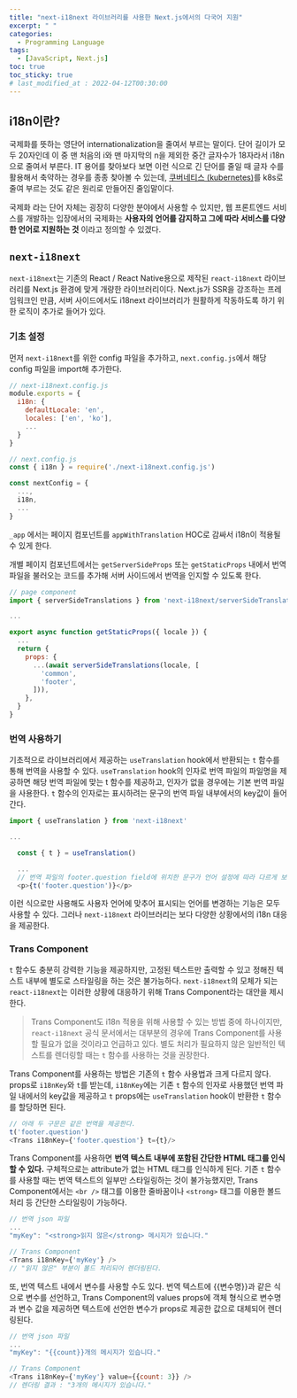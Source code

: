 ```yaml
---
title: "next-i18next 라이브러리를 사용한 Next.js에서의 다국어 지원"
excerpt: " "
categories:
  - Programming Language
tags:
  - [JavaScript, Next.js]
toc: true
toc_sticky: true
# last_modified_at : 2022-04-12T00:30:00
---
```


## i18n이란?

국제화를 뜻하는 영단어 internationalization을 줄여서 부르는 말이다. 단어 길이가 모두 20자인데 이 중 맨 처음의 i와 맨 마지막의 n을 제외한 중간 글자수가 18자라서 i18n으로 줄여서 부른다. IT 용어를 찾아보다 보면 이런 식으로 긴 단어를 줄일 때 글자 수를 활용해서 축약하는 경우를 종종 찾아볼 수 있는데, [쿠버네티스 (kubernetes)](https://kubernetes.io/ko/docs/concepts/overview/)를 k8s로 줄여 부르는 것도 같은 원리로 만들어진 줄임말이다.

국제화 라는 단어 자체는 굉장히 다양한 분야에서 사용할 수 있지만, 웹 프론트엔드 서비스를 개발하는 입장에서의 국제화는 **사용자의 언어를 감지하고 그에 따라 서비스를 다양한 언어로 지원하는 것** 이라고 정의할 수 있겠다.

## `next-i18next`

`next-i18next`는 기존의 React / React Native용으로 제작된 `react-i18next` 라이브러리를 Next.js 환경에 맞게 개량한 라이브러리이다. Next.js가 SSR을 강조하는 프레임워크인 만큼, 서버 사이드에서도 i18next 라이브러리가 원활하게 작동하도록 하기 위한 로직이 추가로 들어가 있다.

### 기초 설정

먼저 `next-i18next`를 위한 config 파일을 추가하고, `next.config.js`에서 해당 config 파일을 import해 추가한다.

```javascript
// next-i18next.config.js
module.exports = {
  i18n: {
    defaultLocale: 'en',
    locales: ['en', 'ko'],
    ...
  }
}

// next.config.js
const { i18n } = require('./next-i18next.config.js')

const nextConfig = {
  ...,
  i18n,
  ...
}
```

`_app` 에서는 페이지 컴포넌트를 `appWithTranslation` HOC로 감싸서 i18n이 적용될 수 있게 한다.

개별 페이지 컴포넌트에서는 `getServerSideProps` 또는 `getStaticProps` 내에서 번역 파일을 불러오는 코드를 추가해 서버 사이드에서 번역을 인지할 수 있도록 한다.

```javascript
// page component
import { serverSideTranslations } from 'next-i18next/serverSideTranslations'

...

export async function getStaticProps({ locale }) {
  ...
  return {
    props: {
      ...(await serverSideTranslations(locale, [
        'common',
        'footer',
      ])),
    },
  }
}
```

### 번역 사용하기

기초적으로 라이브러리에서 제공하는 `useTranslation` hook에서 반환되는 `t` 함수를 통해 번역을 사용할 수 있다. `useTranslation` hook의 인자로 번역 파일의 파일명을 제공하면 해당 번역 파일에 맞는 t 함수를 제공하고, 인자가 없을 경우에는 기본 번역 파일을 사용한다. `t` 함수의 인자로는 표시하려는 문구의 번역 파일 내부에서의 key값이 들어간다.

```javascript
import { useTranslation } from 'next-i18next'

...

  const { t } = useTranslation()

  ...
  // 번역 파일의 footer.question field에 위치한 문구가 언어 설정에 따라 다르게 보여진다.
  <p>{t('footer.question')}</p>

```

이런 식으로만 사용해도 사용자 언어에 맞추어 표시되는 언어를 변경하는 기능은 모두 사용할 수 있다. 그러나 `next-i18next` 라이브러리는 보다 다양한 상황에서의 i18n 대응을 제공한다.

### Trans Component

`t` 함수도 충분히 강력한 기능을 제공하지만, 고정된 텍스트만 출력할 수 있고 정해진 텍스트 내부에 별도로 스타일링을 하는 것은 불가능하다. `next-i18next`의 모체가 되는 `react-i18next`는 이러한 상황에 대응하기 위해 Trans Component라는 대안을 제시한다.

> Trans Component도 i18n 적용을 위해 사용할 수 있는 방법 중에 하나이지만, `react-i18next` 공식 문서에서는 대부분의 경우에 Trans Component를 사용할 필요가 없을 것이라고 언급하고 있다. 별도 처리가 필요하지 않은 일반적인 텍스트를 렌더링할 때는 `t` 함수를 사용하는 것을 권장한다.

Trans Component를 사용하는 방법은 기존의 `t` 함수 사용법과 크게 다르지 않다. props로 `i18nKey`와 `t`를 받는데, `i18nKey`에는 기존 `t` 함수의 인자로 사용했던 번역 파일 내에서의 key값을 제공하고 `t` props에는 `useTranslation` hook이 반환한 `t` 함수를 할당하면 된다.

```javascript
// 아래 두 구문은 같은 번역을 제공한다.
t('footer.question')
<Trans i18nKey={'footer.question'} t={t}/>
```

Trans Component를 사용하면 **번역 텍스트 내부에 포함된 간단한 HTML 태그를 인식할 수 있다.** 구체적으로는 attribute가 없는 HTML 태그를 인식하게 된다. 기존 `t` 함수를 사용할 때는 번역 텍스트의 일부만 스타일링하는 것이 불가능했지만, Trans Component에서는 `<br />` 태그를 이용한 줄바꿈이나 `<strong>` 태그를 이용한 볼드 처리 등 간단한 스타일링이 가능하다.

```javascript
// 번역 json 파일
...
"myKey": "<strong>읽지 않은</strong> 메시지가 있습니다."

// Trans Component
<Trans i18nKey={'myKey'} />
// "읽지 않은" 부분이 볼드 처리되어 렌더링된다.

```

또, 번역 텍스트 내에서 변수를 사용할 수도 있다. 번역 텍스트에 {{변수명}}과 같은 식으로 변수를 선언하고, Trans Component의 values props에 객체 형식으로 변수명과 변수 값을 제공하면 텍스트에 선언한 변수가 props로 제공한 값으로 대체되어 렌더링된다.

```javascript
// 번역 json 파일
...
"myKey": "{{count}}개의 메시지가 있습니다."

// Trans Component
<Trans i18nKey={'myKey'} value={{count: 3}} />
// 렌더링 결과 : "3개의 메시지가 있습니다."

```